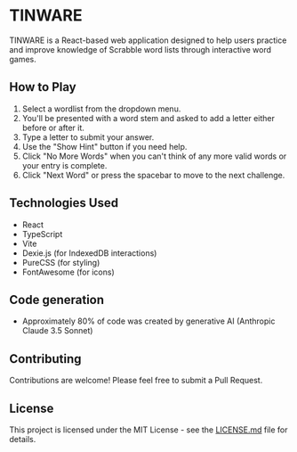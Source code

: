 # TINWARE

TINWARE is a React-based web application designed to help users practice and improve knowledge of Scrabble word lists through interactive word games.

## How to Play

1. Select a wordlist from the dropdown menu.
2. You'll be presented with a word stem and asked to add a letter either before or after it.
3. Type a letter to submit your answer.
4. Use the "Show Hint" button if you need help.
5. Click "No More Words" when you can't think of any more valid words or your entry is complete.
6. Click "Next Word" or press the spacebar to move to the next challenge.

## Technologies Used

- React
- TypeScript
- Vite
- Dexie.js (for IndexedDB interactions)
- PureCSS (for styling)
- FontAwesome (for icons)

## Code generation

- Approximately 80% of code was created by generative AI (Anthropic Claude 3.5 Sonnet)

## Contributing

Contributions are welcome! Please feel free to submit a Pull Request.

## License

This project is licensed under the MIT License - see the [LICENSE.md](LICENSE.md) file for details.
